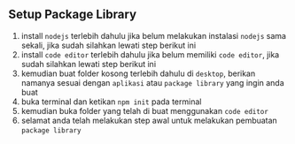 ## Setup Package Library

1. install `nodejs` terlebih dahulu jika belum melakukan instalasi `nodejs` sama sekali, jika sudah silahkan lewati step berikut ini
2. install `code editor` terlebih dahulu jika belum memiliki `code editor`, jika sudah silahkan lewati step berikut ini
3. kemudian buat folder kosong terlebih dahulu di `desktop`, berikan namanya sesuai dengan `aplikasi` atau `package library` yang ingin anda buat
4. buka terminal dan ketikan `npm init` pada terminal
5. kemudian buka folder yang telah di buat menggunakan `code editor`
6. selamat anda telah melakukan step awal untuk melakukan pembuatan `package library`
